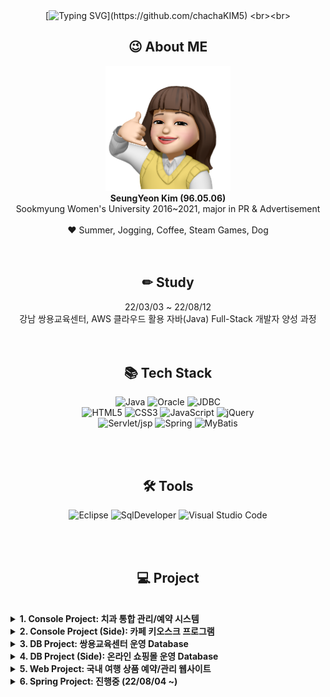 <div align="center">

<br><br>
[![Typing SVG](https://readme-typing-svg.herokuapp.com?font=fira+code&color=000000&center=true&vCenter=true&lines=Hello+World%2C+I'm+SeungYeon!)](https://github.com/chachaKIM5)
<br><br>

## 😉 About ME
<img src="https://github.com/chachaKIM5/StudyNotes/blob/master/ETC/images/readmepic.png?raw=true" style="width: 200px;"><br>
<b>SeungYeon Kim (96.05.06)</b><br>
Sookmyung Women's University 2016~2021, major in PR & Advertisement
<br><br>
♥ Summer, Jogging, Coffee, Steam Games, Dog
<br><br><br>

## ✏ Study
22/03/03 ~ 22/08/12<br>
강남 쌍용교육센터, AWS 클라우드 활용 자바(Java) Full-Stack 개발자 양성 과정
<br><br><br>

## 📚 Tech Stack
![Java](https://img.shields.io/badge/java-%23ED8B00.svg?style=for-the-badge&logo=java&logoColor=white)
![Oracle](https://img.shields.io/badge/Oracle-F80000?style=for-the-badge&logo=oracle&logoColor=white)
![JDBC](https://img.shields.io/badge/JDBC-%2311AB00.svg?style=for-the-badge&logo=JDBC&logoColor=white)<br>
![HTML5](https://img.shields.io/badge/html5-%23E34F26.svg?style=for-the-badge&logo=html5&logoColor=white)
![CSS3](https://img.shields.io/badge/css3-%231572B6.svg?style=for-the-badge&logo=css3&logoColor=white)
![JavaScript](https://img.shields.io/badge/javascript-%23323330.svg?style=for-the-badge&logo=javascript&logoColor=%23F7DF1E)
![jQuery](https://img.shields.io/badge/jquery-%230769AD.svg?style=for-the-badge&logo=jquery&logoColor=white)<br>
![Servlet/jsp](https://img.shields.io/badge/Servlet/JSP-%23870000?style=for-the-badge&logo=Servlet&logoColor=white)
![Spring](https://img.shields.io/badge/spring-%236DB33F.svg?style=for-the-badge&logo=spring&logoColor=white)
![MyBatis](https://img.shields.io/badge/mybatis-%23013243.svg?style=for-the-badge&logo=mybatis&logoColor=white)

<br><br>

## 🛠 Tools
![Eclipse](https://img.shields.io/badge/Eclipse-FE7A16.svg?style=for-the-badge&logo=Eclipse&logoColor=white)
![SqlDeveloper](https://img.shields.io/badge/Sql%20Developer-white?style=for-the-badge&logo=Sql&logoColor=black)
![Visual Studio Code](https://img.shields.io/badge/Visual%20Studio%20Code-0078d7.svg?style=for-the-badge&logo=visual-studio-code&logoColor=white)

<br><br>


## 💻 Project

</div>

<br>
<details>
<summary><b>1. Console Project: 치과 통합 관리/예약 시스템</b></summary>
<div markdown="1">

<br>
<img src="https://raw.githubusercontent.com/chachaKIM5/StudyNotes/master/02.%20JAVA/src/Project/%EB%B3%91%EC%9B%90%20%ED%86%B5%ED%95%A9%EA%B4%80%EB%A6%AC%20%ED%94%84%EB%A1%9C%EA%B7%B8%EB%9E%A8/9.%20%ED%99%94%EB%A9%B4%EC%BA%A1%EC%B2%98/%EC%B4%88%EA%B8%B0%ED%99%94%EB%A9%B4/%EB%A9%94%EC%9D%B8%ED%99%94%EB%A9%B4/%EB%A9%94%EC%9D%B8%ED%99%94%EB%A9%B4.png?token=GHSAT0AAAAAABXJ7UEPMIBQVDN2IWLWDXJGYXM3R3A" style="width: 500px;"><br><br>


> 개요: JAVA 콘솔 기반, 병원 및 환자를 대상으로 전반적인 치과 업무를 다룰 수 있는 통합 프로그램 개발


<br><br>
- #### 주요 기능

구분 | 상세
:--:|--
비회원 | 회원가입, <b>로그인</b>, 비밀번호 재설정
환자 모드 | <b>병원 정보</b>, 내 진료 정보, 진료 예약, 온라인 진료 상담, <b>진료 후기 조회 및 작성</b>
관리자 모드 | 환자 진료 정보 검색 및 작성, 직원 관리, 매출액 조회, 온라인 상담 관리



- #### 진행 환경: 프로젝트 기간 12일, 인원 6명
- #### 담당 업무: 로그인, 병원 정보 및 의료진 정보 조회, 진료 후기 조회, 진료 후기 작성
<br><br>

- #### 주요 구현 화면


캡처 | 상세
:--: | --
<img src="https://raw.githubusercontent.com/chachaKIM5/StudyNotes/master/02.%20JAVA/src/Project/%EB%B3%91%EC%9B%90%20%ED%86%B5%ED%95%A9%EA%B4%80%EB%A6%AC%20%ED%94%84%EB%A1%9C%EA%B7%B8%EB%9E%A8/9.%20%ED%99%94%EB%A9%B4%EC%BA%A1%EC%B2%98/%ED%99%98%EC%9E%90/5.%20%EC%A7%84%EB%A3%8C%20%ED%9B%84%EA%B8%B0/5-2-3%20%EC%A7%84%EB%A3%8C%20%ED%9B%84%EA%B8%B0%20%EC%9E%91%EC%84%B1%20%ED%9B%84%20%EC%A1%B0%ED%9A%8C%20%EC%8B%9C%20%EB%B0%98%EC%98%81.png?token=GHSAT0AAAAAABXJ7UEPVGZZ4L6QLTTTEGE6YXM3SGQ" style="width:450px;"> | <b>진료 후기 조회</b><br>해당 치과의 의사 및 별점 목록을 확인하고 의사를 선택해 상세 후기를 조회할 수 있습니다. <br><br>[의사 목록 코드 바로가기](https://github.com/chachaKIM5/StudyNotes/blob/84e7fd25f900072903af8b3f25cd79ae5b299aab/02.%20JAVA/src/Project/%EB%B3%91%EC%9B%90%20%ED%86%B5%ED%95%A9%EA%B4%80%EB%A6%AC%20%ED%94%84%EB%A1%9C%EA%B7%B8%EB%9E%A8/7.%20%EC%86%8C%EC%8A%A4/ConsoleProjectTeam2/src/com/project/dentist/patient/review/PatientReview.java#L12) <br>[후기 조회 코드 바로가기](https://github.com/chachaKIM5/SIST_CLASS/blob/84e7fd25f900072903af8b3f25cd79ae5b299aab/02.%20JAVA/src/Project/%EB%B3%91%EC%9B%90%20%ED%86%B5%ED%95%A9%EA%B4%80%EB%A6%AC%20%ED%94%84%EB%A1%9C%EA%B7%B8%EB%9E%A8/7.%20%EC%86%8C%EC%8A%A4/ConsoleProjectTeam2/src/com/project/dentist/patient/review/PatientReview.java#L76)
<img src="https://github.com/chachaKIM5/SIST_CLASS/blob/master/02.%20JAVA/src/Project/%EB%B3%91%EC%9B%90%20%ED%86%B5%ED%95%A9%EA%B4%80%EB%A6%AC%20%ED%94%84%EB%A1%9C%EA%B7%B8%EB%9E%A8/9.%20%ED%99%94%EB%A9%B4%EC%BA%A1%EC%B2%98/%ED%99%98%EC%9E%90/5.%20%EC%A7%84%EB%A3%8C%20%ED%9B%84%EA%B8%B0/5-2-1%20%EC%A7%84%EB%A3%8C%20%ED%9B%84%EA%B8%B0%20%EC%9E%91%EC%84%B1.png?raw=true" style="width:450px;"> | <b>진료 후기 작성</b><br>진료 기록이 남아 있는 의사를 선택해 별점과 진료 후기를 작성할 수 있습니다.<br><br>[의사 선택 코드 바로가기](https://github.com/chachaKIM5/SIST_CLASS/blob/84e7fd25f900072903af8b3f25cd79ae5b299aab/02.%20JAVA/src/Project/%EB%B3%91%EC%9B%90%20%ED%86%B5%ED%95%A9%EA%B4%80%EB%A6%AC%20%ED%94%84%EB%A1%9C%EA%B7%B8%EB%9E%A8/7.%20%EC%86%8C%EC%8A%A4/ConsoleProjectTeam2/src/com/project/dentist/patient/review/PatientReview.java#L133)<br>[후기 작성 코드 바로가기](https://github.com/chachaKIM5/SIST_CLASS/blob/84e7fd25f900072903af8b3f25cd79ae5b299aab/02.%20JAVA/src/Project/%EB%B3%91%EC%9B%90%20%ED%86%B5%ED%95%A9%EA%B4%80%EB%A6%AC%20%ED%94%84%EB%A1%9C%EA%B7%B8%EB%9E%A8/7.%20%EC%86%8C%EC%8A%A4/ConsoleProjectTeam2/src/com/project/dentist/patient/review/PatientReview.java#L206)

<br><br>
- [프로젝트 요약 문서 바로가기](https://github.com/chachaKIM5/SIST_CLASS/blob/84e7fd25f900072903af8b3f25cd79ae5b299aab/02.%20JAVA/src/Project/%EB%B3%91%EC%9B%90%20%ED%86%B5%ED%95%A9%EA%B4%80%EB%A6%AC%20%ED%94%84%EB%A1%9C%EA%B7%B8%EB%9E%A8/11.%20%EC%9A%94%EC%95%BD/2%EC%A1%B0%20%EC%9A%94%EC%95%BD%20%EB%AC%B8%EC%84%9C.pdf)


<br><br><br>
</div>
</details>


<details>
<summary><b>2. Console Project (Side): 카페 키오스크 프로그램</b></summary>
<div markdown="1">

<br>
<img src="https://github.com/chachaKIM5/SIST_CLASS/blob/84e7fd25f900072903af8b3f25cd79ae5b299aab/02.%20JAVA/src/Project/%EC%B9%B4%ED%8E%98%20%ED%82%A4%EC%98%A4%EC%8A%A4%ED%81%AC/4.%20%ED%99%94%EB%A9%B4%EC%BA%A1%EC%B2%98/%EB%A9%94%EC%9D%B8%ED%99%94%EB%A9%B4.png?raw=true" style="width: 350px;"><br><br>


> 개요: JAVA 콘솔 기반, 커스텀 옵션 저장 및 빠르고 간편한 주문이 가능한 카페 키오스크·메뉴 관리 프로그램 개발


<br><br>
- #### 주요 기능

구분 | 상세
:--:|--
고객 모드 | <b>일반 주문</b>, <b>빠른 주문</b>, 장바구니
관리자 모드 | <b>관리자 암호 설정</b>, 메뉴 관리, 품절 관리, <b>판매 통계</b>



- #### 진행 환경: 프로젝트 기간 12일, 인원 3명
- #### 담당 업무: 일반 주문, 빠른 주문, 관리자 암호 설정, 판매 
<br><br>

- #### 주요 구현 화면


캡처 | 상세
:--: | --
<img src="https://github.com/chachaKIM5/SIST_CLASS/blob/master/ETC/images/P2-01.png?raw=true"> | <b>일반 주문</b><br>메뉴 카테고리를 고른 후 옵션(얼음량, 시럽, 샷추가, 휘핑, 토핑)을 선택, 장바구니에 담거나 커스텀 메뉴 목록에 추가할 수 있습니다.<br><br>커스텀 메뉴는 각 휴대폰 번호마다 최대 5개까지 저장됩니다. <br><br>[일반 주문 코드 바로가기](https://github.com/chachaKIM5/SIST_CLASS/blob/795d2b27c4bf87721f9c99821edf91e51a3d8ea9/02.%20JAVA/src/Project/%EC%B9%B4%ED%8E%98%20%ED%82%A4%EC%98%A4%EC%8A%A4%ED%81%AC/3.%20%EC%86%8C%EC%8A%A4/CafeProject/src/com/project/cafe/order/NormalOrder.java#L271) <br>[커스텀 메뉴 추가 코드 바로가기](https://github.com/chachaKIM5/SIST_CLASS/blob/795d2b27c4bf87721f9c99821edf91e51a3d8ea9/02.%20JAVA/src/Project/%EC%B9%B4%ED%8E%98%20%ED%82%A4%EC%98%A4%EC%8A%A4%ED%81%AC/3.%20%EC%86%8C%EC%8A%A4/CafeProject/src/com/project/cafe/order/NormalOrder.java#L540)
<img src="https://github.com/chachaKIM5/SIST_CLASS/blob/master/ETC/images/P2-02.png?raw=true"> | <b>빠른 주문</b><br>휴대폰 번호로 로그인하고, 일반 주문에서 등록한 나만의 커스텀 메뉴(메뉴+옵션 조합)를 조회하고 바로 결제할 수 있습니다.<br><br>[빠른 주문 코드 바로가기](https://github.com/chachaKIM5/SIST_CLASS/blob/d2226865db9a064e052929b62ec3f8fd578c3f45/02.%20JAVA/src/Project/%EC%B9%B4%ED%8E%98%20%ED%82%A4%EC%98%A4%EC%8A%A4%ED%81%AC/3.%20%EC%86%8C%EC%8A%A4/CafeProject/src/com/project/cafe/order/FastOrder.java#L73)

<br><br>
- [프로젝트 요약 문서 바로가기](https://github.com/chachaKIM5/SIST_CLASS/blob/d2226865db9a064e052929b62ec3f8fd578c3f45/02.%20JAVA/src/Project/%EC%B9%B4%ED%8E%98%20%ED%82%A4%EC%98%A4%EC%8A%A4%ED%81%AC/5.%20%EC%9A%94%EC%95%BD%EB%B3%B8/%EC%B9%B4%ED%8E%98%20%ED%82%A4%EC%98%A4%EC%8A%A4%ED%81%AC%20%EC%9A%94%EC%95%BD%EB%B3%B8.pdf)


<br><br><br>
</div>
</details>

<details>
<summary><b>3. DB Project: 쌍용교육센터 운영 Database</b></summary>
<div markdown="1">

<br>
<img src="https://github.com/chachaKIM5/SIST_CLASS/blob/master/03.%20Oracle/Project/%EC%8C%8D%EC%9A%A9%EA%B5%90%EC%9C%A1%EC%84%BC%ED%84%B0%20%EC%9A%B4%EC%98%81%20%ED%94%84%EB%A1%9C%EA%B7%B8%EB%9E%A8/4%EC%A1%B0%20DB%20%ED%94%84%EB%A1%9C%EC%A0%9D%ED%8A%B8/3.%20ERD/4%EC%A1%B0%20ERD%20%EC%B5%9C%EC%A2%85.png?raw=true" style="width: 650px;"><br><br>


> 개요: Oracle·ANSI-SQL·PL/SQL 기반, 관리자·교사·교육생 계정 권한별 기능 관리 및 교육센터 프로세스 운영을 위한 데이터베이스 구축


<br><br>
- #### 주요 기능

구분 | 상세
:--:|--
관리자 | 계정 로그인, 기초 정보 관리, 교사·교육생 관리, 개설 과정·과목 관리, 시험 관리 및 성적 조회, 출결 관리 및 조회
교사 | <b>계정 로그인</b>, <b>강의스케줄 조회</b>, <b>배점 입출력</b>, <b>시험 등록 및 수정</b>, 성적 입출력, 출결 관리 및 조회, <b>QnA 게시판</b>
교육생 | 계정 로그인, 성적 조회, 출결 관리 및 조회, <b>QnA게시판</b>



- #### 진행 환경: 프로젝트 기간 10일, 인원 6명
- #### 담당 업무: 교사(계정 로그인, 강의스케줄 조회, 배점 입출력, 시험 등록 및 수정), QnA 게시판 수정 및 삭제
<br><br>

- #### 주요 구현 화면


캡처 | 상세
:--: | --
<img src="https://github.com/chachaKIM5/SIST_CLASS/blob/master/ETC/images/P3-01.png?raw=true"> | <b>교사 강의스케줄 조회</b><br>교사번호 혹은 비밀번호(주민등록번호) 입력 시 본인의 강의 스케줄을 강의예정, 강의중, 강의종료로 구분해 확인할 수 있습니다.<br><br>[강의스케줄 조회 ANSI-SQL 코드 바로가기](https://github.com/chachaKIM5/SIST_CLASS/blob/10f8c389415a91788273d7b4f195b6c2438d68b8/03.%20Oracle/Project/%EC%8C%8D%EC%9A%A9%EA%B5%90%EC%9C%A1%EC%84%BC%ED%84%B0%20%EC%9A%B4%EC%98%81%20%ED%94%84%EB%A1%9C%EA%B7%B8%EB%9E%A8/4%EC%A1%B0%20DB%20%ED%94%84%EB%A1%9C%EC%A0%9D%ED%8A%B8/6.%20DML(%EC%97%85%EB%AC%B4SQL)/SQL%20%ED%8C%8C%EC%9D%BC/D-02.%20%EA%B0%95%EC%9D%98%20%EC%8A%A4%EC%BC%80%EC%A4%84%20%EC%A1%B0%ED%9A%8C.sql)
<img src="https://github.com/chachaKIM5/SIST_CLASS/blob/master/ETC/images/P3-02.png?raw=true"> | <b>QnA 게시판 수정 및 삭제</b><br>글을 남긴 학생의 학생 번호 및 비밀번호(주민등록번호) 확인 후 제목 혹은 내용을 수정하거나 글을 삭제할 수 있습니다.<br><br>[게시판 수정&삭제 PL/SQL(프로시저) 코드 바로가기](https://github.com/chachaKIM5/SIST_CLASS/blob/10f8c389415a91788273d7b4f195b6c2438d68b8/03.%20Oracle/Project/%EC%8C%8D%EC%9A%A9%EA%B5%90%EC%9C%A1%EC%84%BC%ED%84%B0%20%EC%9A%B4%EC%98%81%20%ED%94%84%EB%A1%9C%EA%B7%B8%EB%9E%A8/4%EC%A1%B0%20DB%20%ED%94%84%EB%A1%9C%EC%A0%9D%ED%8A%B8/7.%20PL-SQL/F-03.%20QnA%20plspl.sql)

<br><br>
- [프로젝트 요약 문서 바로가기](https://github.com/chachaKIM5/SIST_CLASS/blob/c864353c8fbef94dd05c66dfff33c2c6974fa0f7/03.%20Oracle/Project/%EC%8C%8D%EC%9A%A9%EA%B5%90%EC%9C%A1%EC%84%BC%ED%84%B0%20%EC%9A%B4%EC%98%81%20%ED%94%84%EB%A1%9C%EA%B7%B8%EB%9E%A8/4%EC%A1%B0%20DB%20%ED%94%84%EB%A1%9C%EC%A0%9D%ED%8A%B8/9.%20%EC%9A%94%EC%95%BD%EB%B3%B8/4%EC%A1%B0%20DB%20%ED%94%84%EB%A1%9C%EC%A0%9D%ED%8A%B8%20%EC%B5%9C%EC%A2%85%EC%9A%94%EC%95%BD%EB%B3%B8.pdf)


<br><br><br>
</div>
</details>

<details>
<summary><b>4. DB Project (Side): 온라인 쇼핑몰 운영 Database</b></summary>
<div markdown="1">

<br>
<img src="https://github.com/chachaKIM5/SIST_CLASS/blob/master/03.%20Oracle/Project/%EC%87%BC%ED%95%91%EB%AA%B0%20(%ED%86%A0%EC%9D%B4%20%ED%94%84%EB%A1%9C%EC%A0%9D%ED%8A%B8)/2.%20ERD/%EC%87%BC%ED%95%91%EB%AA%B0%20ERD.png?raw=true" style="width: 650px;"><br><br>


> 개요: Oracle·ANSI-SQL·PL/SQL 기반, 온라인 여성화 쇼핑몰의 운영 및 이용을 위한 프로그램 데이터베이스 구축


<br><br>
- #### 주요 기능

구분 | 상세
:--:|--
관리자 | <b>계정 로그인</b>, 기초 정보 관리, 판매 상품 관리, <b>주문 결제 관리</b>, <b>배송 관리</b>, <b>게시판 관리</b>
이용자 | <b>계정 로그인</b>, 상품 조회, 장바구니, 주문 결제하기, 게시판, <b>마이페이지</b>



- #### 진행 환경: 프로젝트 기간 12일, 인원 2명
- #### 담당 업무: 관리자(계정 로그인, 주문 결제 관리, 배송 관리, 게시판 관리), 이용자(계정 로그인, 마이페이지)
<br><br>

- #### 주요 구현 화면


캡처 | 상세
:--: | --
<img src="https://github.com/chachaKIM5/SIST_CLASS/blob/master/ETC/images/P4-01.png?raw=true"> | <b>고객 회원가입</b><br>아이디, 비밀번호, 이름, 주소, 휴대폰 번호, SMS 수신 동의 여부, 이메일 주소, 이메일 수신 동의 여부 입력 시 정규 표현식을 통한 유효성 검사를 거쳐 회원가입이 가능합니다. <br><br>[고객 회원가입 PL/SQL(프로시저) 코드 바로가기](https://github.com/chachaKIM5/SIST_CLASS/blob/06b2c61d29cf7d0b95e4e94399a5172ccd7da4b4/03.%20Oracle/Project/%EC%87%BC%ED%95%91%EB%AA%B0%20(%ED%86%A0%EC%9D%B4%20%ED%94%84%EB%A1%9C%EC%A0%9D%ED%8A%B8)/6.%20PLSQL/%EA%B3%A0%EA%B0%9D%20B1%20%ED%9A%8C%EC%9B%90%EA%B0%80%EC%9E%85.sql)
<img src="https://github.com/chachaKIM5/SIST_CLASS/blob/master/ETC/images/P4-02.png?raw=true"> | <b>주문 상세 내역 조회</b><br>회원 아이디와 비밀번호, 해당 회원 주문 내역 번호 중 하나를 입력하면 주문 상세 내역을 조회할 수 있습니다.<br><br>[마이페이지: 주문 상세 내역 조회 PL/SQL(프로시저) 코드 바로가기](https://github.com/chachaKIM5/SIST_CLASS/blob/06b2c61d29cf7d0b95e4e94399a5172ccd7da4b4/03.%20Oracle/Project/%EC%87%BC%ED%95%91%EB%AA%B0%20(%ED%86%A0%EC%9D%B4%20%ED%94%84%EB%A1%9C%EC%A0%9D%ED%8A%B8)/6.%20PLSQL/%EA%B3%A0%EA%B0%9D%20B7-02%20%EC%A3%BC%EB%AC%B8%20%EB%82%B4%EC%97%AD%20%EC%A1%B0%ED%9A%8C.sql)

<br><br>
- [프로젝트 요약 문서 바로가기](https://github.com/chachaKIM5/SIST_CLASS/blob/06b2c61d29cf7d0b95e4e94399a5172ccd7da4b4/03.%20Oracle/Project/%EC%87%BC%ED%95%91%EB%AA%B0%20(%ED%86%A0%EC%9D%B4%20%ED%94%84%EB%A1%9C%EC%A0%9D%ED%8A%B8)/7.%20%EC%9A%94%EC%95%BD%EB%B3%B8/%EC%87%BC%ED%95%91%EB%AA%B0%20DB%20%ED%86%A0%EC%9D%B4%20%ED%94%84%EB%A1%9C%EC%A0%9D%ED%8A%B8%20%EC%9A%94%EC%95%BD%EB%B3%B8_%EC%B5%9C%EC%A2%85.pdf)


<br><br><br>
</div>
</details>

<details>
<summary><b>5. Web Project: 국내 여행 상품 예약/관리 웹사이트</b></summary>
<div markdown="1">

<br>
<img src="https://github.com/chachaKIM5/SIST_CLASS/blob/master/ETC/images/P5-01.png?raw=true" style="width: 650px;"><br><br>


> 개요: JSP Model 2 & Ajax 사용, 국내 여행 상품(숙소, 액티비티, 렌터카 등) 통합 예약 서비스 운영과 고객 이용을 위한 웹사이트 개발


<br><br>
- #### 주요 기능

구분 | 상세
:--:|--
비회원 | <b>회원가입</b>
파트너(판매자) | 내 상품 확인, 리뷰 관리, 결제 확인, <b>매출 조회</b>, 1:1 문의 관리
회원 | <b>로그인</b>, <b>아이디·비밀번호 찾기</b>, 상품 조회 및 예약(숙소, 액티비티, 렌터카), 리뷰 작성,<br><b>마이페이지(1:1 문의, 회원 정보 조회 및 수정, 내 예약 조회, 회원 탈퇴)</b>



- #### 진행 환경: 프로젝트 기간 12일, 인원 4명
- #### 담당 업무: 비회원(회원가입), 파트너(매출 조회), 회원(로그인, 아이디·비밀번호 찾기, 마이페이지)
<br><br>

- #### 주요 구현 화면


캡처 | 상세
:--: | --
<img src="https://github.com/chachaKIM5/SIST_CLASS/blob/master/ETC/images/P5-02.png?raw=true"> | <b>고객 회원가입</b><br>아이디, 비밀번호, 비밀번호 확인, 이름, 전화번호, 생년월일, 성별 입력 후 약관 동의 및 이메일 인증을 거쳐 회원 가입을 할 수 있습니다.<br><br>[회원가입 JAVA단 코드 바로가기](https://github.com/chachaKIM5/SIST_CLASS/blob/522eee2fa4c2e92e1d0948c54b52a331970549ec/06.%20Server/TripNow/src/main/java/com/test/member/MemberAddOk.java)<br>[회원가입 View단 코드 바로가기](https://github.com/chachaKIM5/SIST_CLASS/blob/522eee2fa4c2e92e1d0948c54b52a331970549ec/06.%20Server/TripNow/src/main/webapp/WEB-INF/views/member/memberadd.jsp) <br>[이메일 인증 JAVA단 코드 바로가기](https://github.com/chachaKIM5/SIST_CLASS/blob/522eee2fa4c2e92e1d0948c54b52a331970549ec/06.%20Server/TripNow/src/main/java/com/test/member/SendEmail.java)
<img src="https://github.com/chachaKIM5/SIST_CLASS/blob/522eee2fa4c2e92e1d0948c54b52a331970549ec/ETC/images/P5-03.png"> | <b>내 예약 조회</b><br>마이페이지 접속 시 로그인한 아이디로 진행한 예약 및 가격, 예약 상태 등을 카테고리(숙소, 렌터카, 액티비티)별로 조회할 수 있습니다.<br><br>[마이페이지: 내 예약 조회 JAVA단 코드 바로가기](https://github.com/chachaKIM5/SIST_CLASS/blob/522eee2fa4c2e92e1d0948c54b52a331970549ec/06.%20Server/TripNow/src/main/java/com/test/mypage/BookList.java)<br>[마이페이지: 내 예약 조회 View단 코드 바로가기](https://github.com/chachaKIM5/SIST_CLASS/blob/522eee2fa4c2e92e1d0948c54b52a331970549ec/06.%20Server/TripNow/src/main/webapp/WEB-INF/views/mypage/booklist.jsp)
<img src="https://github.com/chachaKIM5/SIST_CLASS/blob/master/ETC/images/P5-04.png?raw=true"> | <b>매출 조회</b><br>파트너(판매자) 모드 로그인 시 각 카테고리별 상품의 월별 매출을 조회할 수 있습니다.<br><br>[파트너: 매출 조회 JAVA단 코드 바로가기](https://github.com/chachaKIM5/SIST_CLASS/blob/522eee2fa4c2e92e1d0948c54b52a331970549ec/06.%20Server/TripNow/src/main/java/com/test/partner/Sales.java)<br>[파트너: 매출 조회 View단 코드 바로가기](https://github.com/chachaKIM5/SIST_CLASS/blob/522eee2fa4c2e92e1d0948c54b52a331970549ec/06.%20Server/TripNow/src/main/webapp/WEB-INF/views/partner/sales.jsp)

<br><br>
- [프로젝트 요약 문서 바로가기](https://github.com/chachaKIM5/SIST_CLASS/blob/522eee2fa4c2e92e1d0948c54b52a331970549ec/06.%20Server/Project/5%EC%A1%B0%20WebProject%20TripNow/%5B8%5D%20%EC%9A%94%EC%95%BD/5%EC%A1%B0%20MVC2%20%ED%94%84%EB%A1%9C%EC%A0%9D%ED%8A%B8%20%EC%B5%9C%EC%A2%85%EC%9A%94%EC%95%BD%EB%B3%B8.pdf)


<br><br><br>
</div>
</details>



<details>
<summary><b>6. Spring Project: 진행중 (22/08/04 ~)</b></summary>
<div markdown="1">
</div>
</details>
